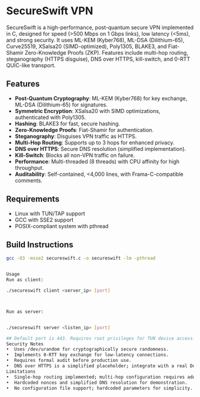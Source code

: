 # SecureSwift VPN

SecureSwift is a high-performance, post-quantum secure VPN implemented in C, designed for speed (>500 Mbps on 1 Gbps links), low latency (<5ms), and strong security. It uses ML-KEM (Kyber768), ML-DSA (Dilithium-65), Curve25519, XSalsa20 (SIMD-optimized), Poly1305, BLAKE3, and Fiat-Shamir Zero-Knowledge Proofs (ZKP). Features include multi-hop routing, steganography (HTTPS disguise), DNS over HTTPS, kill-switch, and 0-RTT QUIC-like transport.

## Features
- **Post-Quantum Cryptography**: ML-KEM (Kyber768) for key exchange, ML-DSA (Dilithium-65) for signatures.
- **Symmetric Encryption**: XSalsa20 with SIMD optimizations, authenticated with Poly1305.
- **Hashing**: BLAKE3 for fast, secure hashing.
- **Zero-Knowledge Proofs**: Fiat-Shamir for authentication.
- **Steganography**: Disguises VPN traffic as HTTPS.
- **Multi-Hop Routing**: Supports up to 3 hops for enhanced privacy.
- **DNS over HTTPS**: Secure DNS resolution (simplified implementation).
- **Kill-Switch**: Blocks all non-VPN traffic on failure.
- **Performance**: Multi-threaded (8 threads) with CPU affinity for high throughput.
- **Auditability**: Self-contained, <4,000 lines, with Frama-C-compatible comments.

## Requirements
- Linux with TUN/TAP support
- GCC with SSE2 support
- POSIX-compliant system with pthread

## Build Instructions
```bash
gcc -O3 -msse2 secureswift.c -o secureswift -lm -pthread


Usage
Run as client:

./secureswift client <server_ip> [port]



Run as server:


./secureswift server <listen_ip> [port]

## Default port is 443. Requires root privileges for TUN device access.
Security Notes
•  Uses /dev/urandom for cryptographically secure randomness.
•  Implements 0-RTT key exchange for low-latency connections.
•  Requires formal audit before production use.
•  DNS over HTTPS is a simplified placeholder; integrate with a real DoH resolver for production.
Limitations
•  Single-hop routing implemented; multi-hop configuration requires additional setup.
•  Hardcoded nonces and simplified DNS resolution for demonstration.
•  No configuration file support; hardcoded parameters for simplicity.
